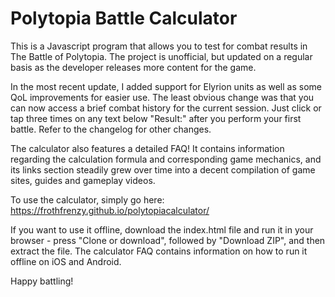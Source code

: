 # Polytopia Battle Calculator

This is a Javascript program that allows you to test for combat results in The Battle of Polytopia. The project is unofficial, but updated on a regular basis as the developer releases more content for the game.

In the most recent update, I added support for Elyrion units as well as some QoL improvements for easier use. The least obvious change was that you can now access a brief combat history for the current session. Just click or tap three times on any text below "Result:" after you perform your first battle. Refer to the changelog for other changes.

The calculator also features a detailed FAQ! It contains information regarding the calculation formula and corresponding game mechanics, and its links section steadily grew over time into a decent compilation of game sites, guides and gameplay videos.

To use the calculator, simply go here: https://frothfrenzy.github.io/polytopiacalculator/

If you want to use it offline, download the index.html file and run it in your browser - press "Clone or download", followed by "Download ZIP", and then extract the file. The calculator FAQ contains information on how to run it offline on iOS and Android.

Happy battling!
